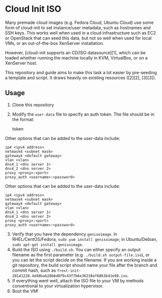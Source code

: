 Cloud Init ISO
==============

Many premade cloud images (e.g. Fedora Cloud, Ubuntu Cloud) use some form of 
cloud-init to set instance/user metadata, such as hostnames and SSH keys. This 
works well when used in a cloud infrastructure such as EC2 or OpenStack that can 
seed this data, but not so well when used for local VMs, or an out-of-the-box 
XenServer installation.

However, [cloud-init supports an CD/ISO datasource][1], which can be loaded 
whether running the machine locally in KVM, VirtualBox, or on a XenServer host. 

This repository and guide aims to make this task a lot easier by pre-seeding a 
template and script. It draws heavily on existing resources ([2][2], [3][3]).

## Usage

1. Clone this repository
2. Modify the `user-data` file to specify an auth token.  The file should be in the format:

    token <auth token>

Other options that can be added to the user-data include:

    ip4 <ipv4 address>
    netmask4 <subnet mask>
    gateway4 <default gateway>
    vlan <vlan>
    dns4_1 <dns server 1>
    dns4_2 <dns server 2>
    proxy <proxy>:<port>
    proxy_auth <username>:<password>

Other options that can be added to the user-data include:

    ip4 <ipv4 address>
    netmask4 <subnet mask>
    gateway4 <default gateway>
    vlan <vlan>
    dns4_1 <dns server 1>
    dns4_2 <dns server 2>
    proxy <proxy>:<port>
    proxy_auth <username>:<password>

3. Verify that you have the dependency `genisoimage`. In RHEL/CentOS/Fedora, 
   `sudo yum install genisoimage`; in Ubuntu/Debian, `sudo apt-get install genisoimage`.
4. Build the ISO using `./build.sh`. You can either specify an output filename as the 
   first parameter (e.g. `./build.sh output-file.iso`), or you can let the script decide 
   on the filename. If you are working inside a git repository, the build script should 
   name your file after the branch and commit hash, such as 
   `frost-init-20141228.4d48bab28b6d8f9c43f7b6e36238ef6863b41e90.iso`.
5. If everything went well, attach the ISO file to your VM by methods 
   conventional to your virtualization hypervisor.
6. Boot the VM!
